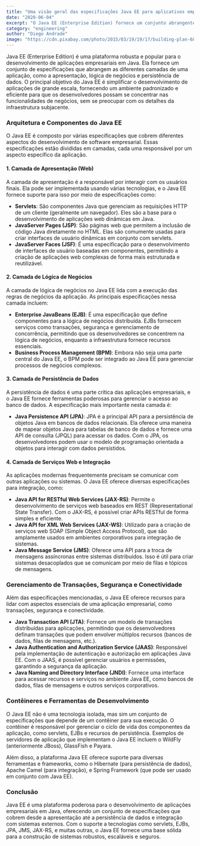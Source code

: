 ```yaml
---
title: "Uma visão geral das especificações Java EE para aplicativos empresariais"
date: "2020-06-04"
excerpt: "O Java EE (Enterprise Edition) fornece um conjunto abrangente de especificações para o desenvolvimento de aplicativos corporativos escaláveis, seguros e robustos em Java."
category: "engineering"
author: "Diego Andrade"
image: "https://cdn.pixabay.com/photo/2015/03/19/19/17/building-plan-681318_1280.jpg"
---
```


Java EE (Enterprise Edition) é uma plataforma robusta e popular para o desenvolvimento de aplicações empresariais em Java. Ela fornece um conjunto de especificações que abrangem as diferentes camadas de uma aplicação, como a apresentação, lógica de negócios e persistência de dados. O principal objetivo do Java EE é simplificar o desenvolvimento de aplicações de grande escala, fornecendo um ambiente padronizado e eficiente para que os desenvolvedores possam se concentrar nas funcionalidades de negócios, sem se preocupar com os detalhes da infraestrutura subjacente.

### Arquitetura e Componentes do Java EE

O Java EE é composto por várias especificações que cobrem diferentes aspectos do desenvolvimento de software empresarial. Essas especificações estão divididas em camadas, cada uma responsável por um aspecto específico da aplicação.

#### 1. **Camada de Apresentação (Web)**

A camada de apresentação é a responsável por interagir com os usuários finais. Ela pode ser implementada usando várias tecnologias, e o Java EE fornece suporte para isso por meio de especificações como:

- **Servlets**: São componentes Java que gerenciam as requisições HTTP de um cliente (geralmente um navegador). Eles são a base para o desenvolvimento de aplicações web dinâmicas em Java.
- **JavaServer Pages (JSP)**: São páginas web que permitem a inclusão de código Java diretamente no HTML. Elas são comumente usadas para criar interfaces de usuário dinâmicas em conjunto com servlets.
- **JavaServer Faces (JSF)**: É uma especificação para o desenvolvimento de interfaces de usuário baseadas em componentes, permitindo a criação de aplicações web complexas de forma mais estruturada e reutilizável.

#### 2. **Camada de Lógica de Negócios**

A camada de lógica de negócios no Java EE lida com a execução das regras de negócios da aplicação. As principais especificações nessa camada incluem:

- **Enterprise JavaBeans (EJB)**: É uma especificação que define componentes para a lógica de negócios distribuída. EJBs fornecem serviços como transações, segurança e gerenciamento de concorrência, permitindo que os desenvolvedores se concentrem na lógica de negócios, enquanto a infraestrutura fornece recursos essenciais.
- **Business Process Management (BPM)**: Embora não seja uma parte central do Java EE, o BPM pode ser integrado ao Java EE para gerenciar processos de negócios complexos.

#### 3. **Camada de Persistência de Dados**

A persistência de dados é uma parte crítica das aplicações empresariais, e o Java EE fornece ferramentas poderosas para gerenciar o acesso ao banco de dados. A especificação mais importante nesta camada é:

- **Java Persistence API (JPA)**: JPA é a principal API para a persistência de objetos Java em bancos de dados relacionais. Ela oferece uma maneira de mapear objetos Java para tabelas de banco de dados e fornece uma API de consulta (JPQL) para acessar os dados. Com o JPA, os desenvolvedores podem usar o modelo de programação orientada a objetos para interagir com dados persistidos.

#### 4. **Camada de Serviços Web e Integração**

As aplicações modernas frequentemente precisam se comunicar com outras aplicações ou sistemas. O Java EE oferece diversas especificações para integração, como:

- **Java API for RESTful Web Services (JAX-RS)**: Permite o desenvolvimento de serviços web baseados em REST (Representational State Transfer). Com o JAX-RS, é possível criar APIs RESTful de forma simples e eficiente.
- **Java API for XML Web Services (JAX-WS)**: Utilizado para a criação de serviços web SOAP (Simple Object Access Protocol), que são amplamente usados em ambientes corporativos para integração de sistemas.
- **Java Message Service (JMS)**: Oferece uma API para a troca de mensagens assíncronas entre sistemas distribuídos. Isso é útil para criar sistemas desacoplados que se comunicam por meio de filas e tópicos de mensagens.

### Gerenciamento de Transações, Segurança e Conectividade

Além das especificações mencionadas, o Java EE oferece recursos para lidar com aspectos essenciais de uma aplicação empresarial, como transações, segurança e conectividade.

- **Java Transaction API (JTA)**: Fornece um modelo de transações distribuídas para aplicações, permitindo que os desenvolvedores definam transações que podem envolver múltiplos recursos (bancos de dados, filas de mensagens, etc.).
- **Java Authentication and Authorization Service (JAAS)**: Responsável pela implementação de autenticação e autorização em aplicações Java EE. Com o JAAS, é possível gerenciar usuários e permissões, garantindo a segurança da aplicação.
- **Java Naming and Directory Interface (JNDI)**: Fornece uma interface para acessar recursos e serviços no ambiente Java EE, como bancos de dados, filas de mensagens e outros serviços corporativos.

### Contêineres e Ferramentas de Desenvolvimento

O Java EE não é uma tecnologia isolada, mas sim um conjunto de especificações que depende de um contêiner para sua execução. O contêiner é responsável por gerenciar o ciclo de vida dos componentes da aplicação, como servlets, EJBs e recursos de persistência. Exemplos de servidores de aplicação que implementam o Java EE incluem o WildFly (anteriormente JBoss), GlassFish e Payara.

Além disso, a plataforma Java EE oferece suporte para diversas ferramentas e frameworks, como o Hibernate (para persistência de dados), Apache Camel (para integração), e Spring Framework (que pode ser usado em conjunto com Java EE).

### Conclusão

Java EE é uma plataforma poderosa para o desenvolvimento de aplicações empresariais em Java, oferecendo um conjunto de especificações que cobrem desde a apresentação até a persistência de dados e integração com sistemas externos. Com o suporte a tecnologias como servlets, EJBs, JPA, JMS, JAX-RS, e muitas outras, o Java EE fornece uma base sólida para a construção de sistemas robustos, escaláveis e seguros.